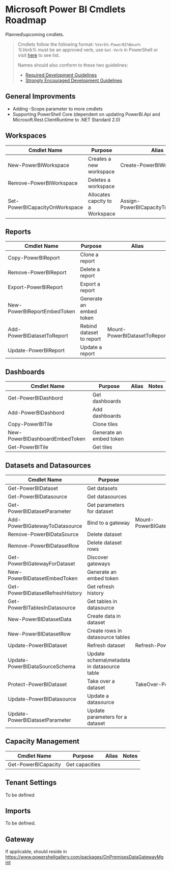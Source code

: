 # Microsoft Power BI Cmdlets Roadmap

Planned\upcoming cmdlets.

> Cmdlets follow the following format: `%Verb%-PowerBI%Noun%`  
> _%Verb%_ must be an approved verb, use `Get-Verb` in PowerShell or visit [here][1] to see list.  
>
> Names should also conform to these two guidelines: 
> * [Required Development Guidelines][3]
> * [Strongly Encouraged Development Guidelines][2]

## General Improvments
* Adding -Scope parameter to more cmdlets
* Supporting PowerShell Core (dependent on updating PowerBI.Api and Microsoft.Rest.ClientRuntime to .NET Standard 2.0)

## Workspaces

| Cmdlet Name | Purpose | Alias | Notes |
| ----------- | ------- | ----- | ----- |
| New-PowerBIWorkspace | Creates a new workspace | Create-PowerBIWorkspace |
| Remove-PowerBIWorkspace | Deletes a workspace | | 
| Set-PowerBICapacityOnWorkspace | Allocates capcity to a Workspace | Assign-PowerBICapacityToWorkspace |

## Reports

| Cmdlet Name | Purpose | Alias | Notes |
| ----------- | ------- | ----- | ----- |
| Copy-PowerBIReport | Clone a report | 
| Remove-PowerBIReport | Delete a report |
| Export-PowerBIReport  | Export a report
| New-PowerBIReportEmbedToken | Generate an embed token |
| Add-PowerBIDatasetToReport | Rebind dataset to report | Mount-PowerBIDatasetToReport
| Update-PowerBIReport | Update a report |

## Dashboards

| Cmdlet Name | Purpose | Alias | Notes |
| ----------- | ------- | ----- | ----- |
| Get-PowerBIDashbord | Get dashboards |
| Add-PowerBIDashbord | Add dashboards |
| Copy-PowerBITile | Clone tiles |
| New-PowerBIDashboardEmbedToken | Generate an embed token |
| Get-PowerBITile | Get tiles |

## Datasets and Datasources

| Cmdlet Name | Purpose | Alias | Notes |
| ----------- | ------- | ----- | ----- |
| Get-PowerBIDataset | Get datasets |
| Get-PowerBIDatasource | Get datasources |
| Get-PowerBIDatasetParameter | Get parameters for dataset |
| Add-PowerBIGatewayToDatasource | Bind to a gateway | Mount-PowerBIGatewayToDatasource
| Remove-PowerBIDataSource | Delete dataset |
| Remove-PowerBIDatasetRow | Delete dataset rows |
| Get-PowerBIGatewayForDataset | Discover gateways | 
| New-PowerBIDatasetEmbedToken | Generate an embed token |
| Get-PowerBIDatasetRefreshHistory | Get refresh history |
| Get-PowerBITablesInDatasource | Get tables in datasource |
| New-PowerBIDatasetData | Create data in dataset |
| New-PowerBIDatasetRow | Create rows in datasource tables |
| Update-PowerBIDataset | Refresh dataset | Refresh-PowerBIDataset
| Update-PowerBIDataSourceSchema | Update schema\metadata in datasource table |
| Protect-PowerBIDataset | Take over a dataset | TakeOver-PowerBIDataset
| Update-PowerBIDatasource | Update a datasource |
| Update-PowerBIDatasetParameter | Update parameters for a dataset |

## Capacity Management

| Cmdlet Name | Purpose | Alias | Notes |
| ----------- | ------- | ----- | ----- |
| Get-PowerBICapacity | Get capacities |

## Tenant Settings

To be defined

## Imports

To be defined.

## Gateway

If applicable, should reside in https://www.powershellgallery.com/packages/OnPremisesDataGatewayMgmt


[1]: https://msdn.microsoft.com/en-us/library/ms714428(v=vs.85).aspx
[2]: https://msdn.microsoft.com/en-us/library/dd878270(v=vs.85).aspx
[3]: https://msdn.microsoft.com/en-us/library/dd878238(v=vs.85).aspx